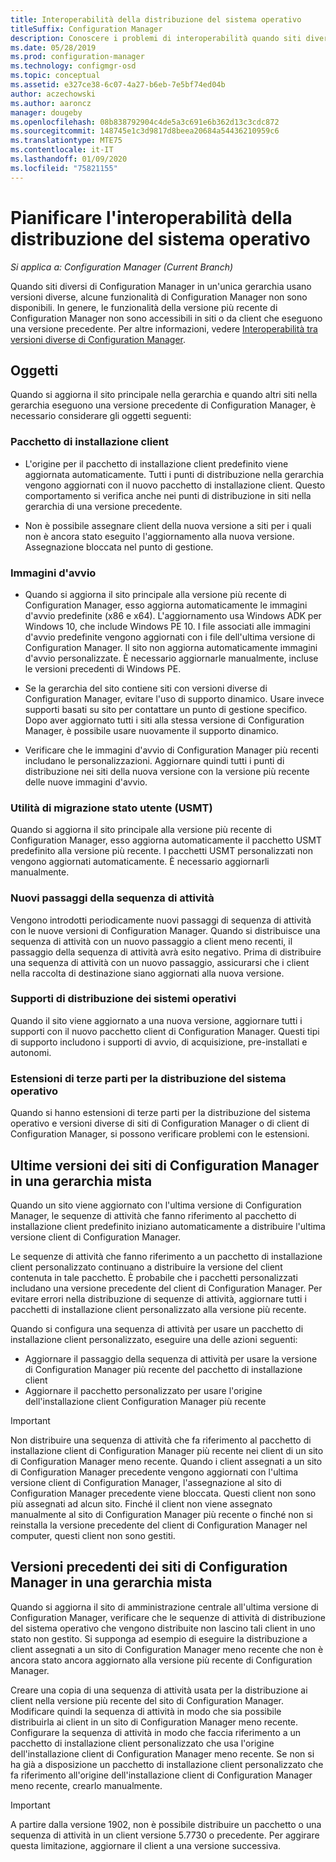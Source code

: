 ```yaml
---
title: Interoperabilità della distribuzione del sistema operativo
titleSuffix: Configuration Manager
description: Conoscere i problemi di interoperabilità quando siti diversi di Configuration Manager in un'unica gerarchia usano versioni diverse.
ms.date: 05/28/2019
ms.prod: configuration-manager
ms.technology: configmgr-osd
ms.topic: conceptual
ms.assetid: e327ce38-6c07-4a27-b6eb-7e5bf74ed04b
author: aczechowski
ms.author: aaroncz
manager: dougeby
ms.openlocfilehash: 08b838792904c4de5a3c691e6b362d13c3cdc872
ms.sourcegitcommit: 148745e1c3d9817d8beea20684a54436210959c6
ms.translationtype: MTE75
ms.contentlocale: it-IT
ms.lasthandoff: 01/09/2020
ms.locfileid: "75821155"
---
```

# <a name="plan-for-os-deployment-interoperability"></a>Pianificare l'interoperabilità della distribuzione del sistema operativo

*Si applica a: Configuration Manager (Current Branch)*

Quando siti diversi di Configuration Manager in un'unica gerarchia usano versioni diverse, alcune funzionalità di Configuration Manager non sono disponibili. In genere, le funzionalità della versione più recente di Configuration Manager non sono accessibili in siti o da client che eseguono una versione precedente. Per altre informazioni, vedere [Interoperabilità tra versioni diverse di Configuration Manager](/sccm/core/plan-design/hierarchy/interoperability-between-different-versions).  


## <a name="objects"></a>Oggetti

Quando si aggiorna il sito principale nella gerarchia e quando altri siti nella gerarchia eseguono una versione precedente di Configuration Manager, è necessario considerare gli oggetti seguenti:  

### <a name="client-installation-package"></a>Pacchetto di installazione client  

- L'origine per il pacchetto di installazione client predefinito viene aggiornata automaticamente. Tutti i punti di distribuzione nella gerarchia vengono aggiornati con il nuovo pacchetto di installazione client. Questo comportamento si verifica anche nei punti di distribuzione in siti nella gerarchia di una versione precedente.  

- Non è possibile assegnare client della nuova versione a siti per i quali non è ancora stato eseguito l'aggiornamento alla nuova versione. Assegnazione bloccata nel punto di gestione.  

### <a name="boot-images"></a>Immagini d'avvio  

- Quando si aggiorna il sito principale alla versione più recente di Configuration Manager, esso aggiorna automaticamente le immagini d'avvio predefinite (x86 e x64). L'aggiornamento usa Windows ADK per Windows 10, che include Windows PE 10. I file associati alle immagini d'avvio predefinite vengono aggiornati con i file dell'ultima versione di Configuration Manager. Il sito non aggiorna automaticamente immagini d'avvio personalizzate. È necessario aggiornarle manualmente, incluse le versioni precedenti di Windows PE.  

- Se la gerarchia del sito contiene siti con versioni diverse di Configuration Manager, evitare l'uso di supporto dinamico. Usare invece supporti basati su sito per contattare un punto di gestione specifico. Dopo aver aggiornato tutti i siti alla stessa versione di Configuration Manager, è possibile usare nuovamente il supporto dinamico.

- Verificare che le immagini d'avvio di Configuration Manager più recenti includano le personalizzazioni. Aggiornare quindi tutti i punti di distribuzione nei siti della nuova versione con la versione più recente delle nuove immagini d'avvio.  

### <a name="user-state-migration-tool-usmt"></a>Utilità di migrazione stato utente (USMT)  

Quando si aggiorna il sito principale alla versione più recente di Configuration Manager, esso aggiorna automaticamente il pacchetto USMT predefinito alla versione più recente. I pacchetti USMT personalizzati non vengono aggiornati automaticamente. È necessario aggiornarli manualmente.  

### <a name="new-task-sequence-steps"></a>Nuovi passaggi della sequenza di attività  

Vengono introdotti periodicamente nuovi passaggi di sequenza di attività con le nuove versioni di Configuration Manager. Quando si distribuisce una sequenza di attività con un nuovo passaggio a client meno recenti, il passaggio della sequenza di attività avrà esito negativo. Prima di distribuire una sequenza di attività con un nuovo passaggio, assicurarsi che i client nella raccolta di destinazione siano aggiornati alla nuova versione.  

### <a name="os-deployment-media"></a>Supporti di distribuzione dei sistemi operativi  

Quando il sito viene aggiornato a una nuova versione, aggiornare tutti i supporti con il nuovo pacchetto client di Configuration Manager. Questi tipi di supporto includono i supporti di avvio, di acquisizione, pre-installati e autonomi.

### <a name="third-party-extensions-to-os-deployment"></a>Estensioni di terze parti per la distribuzione del sistema operativo  

Quando si hanno estensioni di terze parti per la distribuzione del sistema operativo e versioni diverse di siti di Configuration Manager o di client di Configuration Manager, si possono verificare problemi con le estensioni.  


## <a name="latest-version-of-configuration-manager-sites-in-a-mixed-hierarchy"></a>Ultime versioni dei siti di Configuration Manager in una gerarchia mista  

Quando un sito viene aggiornato con l'ultima versione di Configuration Manager, le sequenze di attività che fanno riferimento al pacchetto di installazione client predefinito iniziano automaticamente a distribuire l'ultima versione client di Configuration Manager.

Le sequenze di attività che fanno riferimento a un pacchetto di installazione client personalizzato continuano a distribuire la versione del client contenuta in tale pacchetto. È probabile che i pacchetti personalizzati includano una versione precedente del client di Configuration Manager. Per evitare errori nella distribuzione di sequenze di attività, aggiornare tutti i pacchetti di installazione client personalizzato alla versione più recente.

Quando si configura una sequenza di attività per usare un pacchetto di installazione client personalizzato, eseguire una delle azioni seguenti:

- Aggiornare il passaggio della sequenza di attività per usare la versione di Configuration Manager più recente del pacchetto di installazione client
- Aggiornare il pacchetto personalizzato per usare l'origine dell'installazione client Configuration Manager più recente

> [!IMPORTANT]  
> Non distribuire una sequenza di attività che fa riferimento al pacchetto di installazione client di Configuration Manager più recente nei client di un sito di Configuration Manager meno recente. Quando i client assegnati a un sito di Configuration Manager precedente vengono aggiornati con l'ultima versione client di Configuration Manager, l'assegnazione al sito di Configuration Manager precedente viene bloccata. Questi client non sono più assegnati ad alcun sito. Finché il client non viene assegnato manualmente al sito di Configuration Manager più recente o finché non si reinstalla la versione precedente del client di Configuration Manager nel computer, questi client non sono gestiti.


## <a name="older-versions-of-configuration-manager-in-a-mixed-hierarchy"></a>Versioni precedenti dei siti di Configuration Manager in una gerarchia mista  

Quando si aggiorna il sito di amministrazione centrale all'ultima versione di Configuration Manager, verificare che le sequenze di attività di distribuzione del sistema operativo che vengono distribuite non lascino tali client in uno stato non gestito. Si supponga ad esempio di eseguire la distribuzione a client assegnati a un sito di Configuration Manager meno recente che non è ancora stato ancora aggiornato alla versione più recente di Configuration Manager.

Creare una copia di una sequenza di attività usata per la distribuzione ai client nella versione più recente del sito di Configuration Manager. Modificare quindi la sequenza di attività in modo che sia possibile distribuirla ai client in un sito di Configuration Manager meno recente. Configurare la sequenza di attività in modo che faccia riferimento a un pacchetto di installazione client personalizzato che usa l'origine dell'installazione client di Configuration Manager meno recente. Se non si ha già a disposizione un pacchetto di installazione client personalizzato che fa riferimento all'origine dell'installazione client di Configuration Manager meno recente, crearlo manualmente.  

> [!Important]  
> A partire dalla versione 1902, non è possibile distribuire un pacchetto o una sequenza di attività in un client versione 5.7730 o precedente. Per aggirare questa limitazione, aggiornare il client a una versione successiva.<!-- SCCMDocs-pr issue #3493 -->
